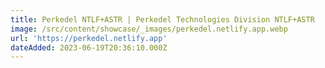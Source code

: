 ```yaml
---
title: Perkedel NTLF+ASTR | Perkedel Technologies Division NTLF+ASTR
image: /src/content/showcase/_images/perkedel.netlify.app.webp
url: 'https://perkedel.netlify.app'
dateAdded: 2023-06-19T20:36:10.000Z
---
```


